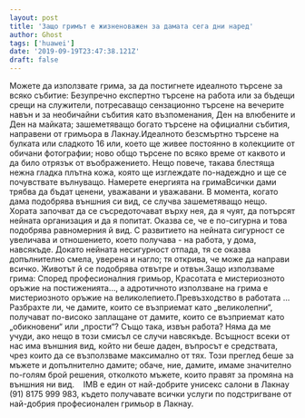 ```yaml
---
layout: post
title: 'Защо гримът е жизненоважен за дамата сега дни наред'
author: Ghost
tags: ['huawei']
date: '2019-09-19T23:47:38.121Z'
draft: false
---
```


Можете да използвате грима, за да постигнете идеалното търсене за всяко събитие: Безупречно експертно търсене на работа или за бъдещи срещи на служители, потресаващо сензационно търсене на вечерите навън и за необичайни събития като възпоменания, Ден на влюбените и Ден на майката; зашеметяващо богато търсене на официални събития, направени от гримьора в Лакнау.Идеалното безсмъртно търсене на булката или сладкото 16 или, което ще живее постоянно в колекциите от обичани фотографии; ново общо търсене по всяко време от каквото и да било отрязък от въображението. Нещо повече, такава блестяща нежна гладка плътна кожа, която ще изглеждате по-надеждно и ще се почувствате вълнуващо. Намерете енергията на гримаВсички дами трябва да бъдат ценени, уважавани и уважавани. В момента, когато дама подобрява външния си вид, се случва зашеметяващо нещо. Хората започват да се съсредоточават върху нея, да я чуят, да потърсят нейната организация и да я попитат. Оказва се, че е по-сигурна и това подобрява равномерния й вид. С развитието на нейната сигурност се увеличава и отношението, което получава - на работа, у дома, навсякъде. Докато нейната несигурност отпада, тя се оказва допълнително смела, уверена и нагло; тя открива, че може да направи всичко. Животът й се подобрява отвътре и отвън.Защо използваме грима: Според професионалния гримьор, Красотата е мистериозното оръжие на постиженията…, а адротичното използване на грима е мистериозното оръжие на великолепието.Превъзходство в работата ... Разбрахте ли, че дамите, които се възприемат като „великолепни“, получават по-високо заплащане от дамите, които се възприемат като „обикновени“ или „прости“? Също така, извън работа? Няма да ме учуди, ако нещо в този смисъл се случи навсякъде. Всъщност всеки от нас има външния вид, който ни беше даден, въпросът е средствата, чрез които да се възползваме максимално от тях. Този преглед беше за мъжете и допълнително дамите; обаче, ние, дамите, имаме значително по-голям брой решения, отколкото мъжете, които правят за промяна на външния ни вид.    IMB е един от най-добрите унисекс салони в Лакнау (91) 8175 999 983, където получавате всички услуги по подстригване от най-добрия професионален гримьор в Лакнау.
